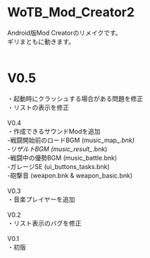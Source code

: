 # WoTB_Mod_Creator2
 Android版Mod Creatorのリメイクです。<br>
ギリまともに動きます。<br>
<br>
# V0.5<br>
・起動時にクラッシュする場合がある問題を修正<br>
・リストの表示を修正<br>
<br>
V0.4<br>
・作成できるサウンドModを追加<br>
-戦闘開始前のロードBGM (music_map_*.bnk)<br>
-リザルトBGM (music_result_*.bnk)<br>
-戦闘中の優勢BGM (music_battle.bnk)<br>
-ガレージSE (ui_buttons_tasks.bnk)<br>
-砲撃音 (weapon.bnk & weapon_basic.bnk)<br>
<br>
V0.3<br>
・音楽プレイヤーを追加<br>
<br>
V0.2<br>
・リスト表示のバグを修正<br>
<br>
V0.1<br>
・初版
